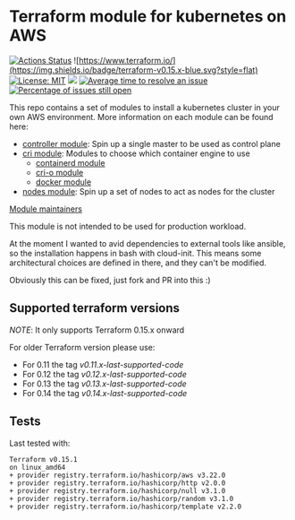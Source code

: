 # Terraform module for kubernetes on AWS

[![Actions Status](https://github.com/jecnua/terraform-aws-kubernetes/workflows/Tests/badge.svg)](https://github.com/jecnua/terraform-aws-kubernetes/actions)
![https://www.terraform.io/](https://img.shields.io/badge/terraform-v0.15.x-blue.svg?style=flat)
[![License: MIT](https://img.shields.io/badge/license-MIT-yellow.svg)](https://opensource.org/licenses/MIT)
![](https://img.shields.io/maintenance/yes/2021.svg)
[![Average time to resolve an issue](http://isitmaintained.com/badge/resolution/jecnua/terraform-aws-kubernetes.svg)](http://isitmaintained.com/project/jecnua/terraform-aws-kubernetes "Average time to resolve an issue")
[![Percentage of issues still open](http://isitmaintained.com/badge/open/jecnua/terraform-aws-kubernetes.svg)](http://isitmaintained.com/project/jecnua/terraform-aws-kubernetes "Percentage of issues still open")

This repo contains a set of modules to install a kubernetes cluster in your own AWS environment.
More information on each module can be found here:

- [controller module](modules/controllers/): Spin up a single master to be used as control plane
- [cri module](modules/cri/): Modules to choose which container engine to use
    - [containerd module](modules/cri/containerd)
    - [cri-o module](modules/cri/cri-o)
    - [docker module](modules/cri/docker)
- [nodes module](modules/nodes/): Spin up a set of nodes to act as nodes for the cluster

[Module maintainers](MAINTAINERS.md)

This module is not intended to be used for production workload.

At the moment I wanted to avid dependencies to external tools like ansible, so the installation happens in bash with
cloud-init. This means some architectural choices are defined in there, and they can't be modified.

Obviously this can be fixed, just fork and PR into this :)

## Supported terraform versions

*NOTE*: It only supports Terraform 0.15.x onward

For older Terraform version please use:

- For 0.11 the tag _v0.11.x-last-supported-code_
- For 0.12 the tag _v0.12.x-last-supported-code_
- For 0.13 the tag _v0.13.x-last-supported-code_
- For 0.14 the tag _v0.14.x-last-supported-code_

## Tests

Last tested with:

    Terraform v0.15.1
    on linux_amd64
    + provider registry.terraform.io/hashicorp/aws v3.22.0
    + provider registry.terraform.io/hashicorp/http v2.0.0
    + provider registry.terraform.io/hashicorp/null v3.1.0
    + provider registry.terraform.io/hashicorp/random v3.1.0
    + provider registry.terraform.io/hashicorp/template v2.2.0
